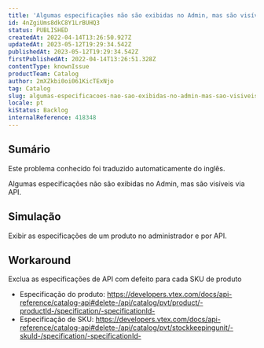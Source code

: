 ```yaml
---
title: 'Algumas especificações não são exibidas no Admin, mas são visíveis via API'
id: 4nZgiUms8dkC8Y1LrBUHQ3
status: PUBLISHED
createdAt: 2022-04-14T13:26:50.927Z
updatedAt: 2023-05-12T19:29:34.542Z
publishedAt: 2023-05-12T19:29:34.542Z
firstPublishedAt: 2022-04-14T13:26:51.328Z
contentType: knownIssue
productTeam: Catalog
author: 2mXZkbi0oi061KicTExNjo
tag: Catalog
slug: algumas-especificacoes-nao-sao-exibidas-no-admin-mas-sao-visiveis-via-api
locale: pt
kiStatus: Backlog
internalReference: 418348
---
```


## Sumário

<div class="alert alert-info">
  <p>Este problema conhecido foi traduzido automaticamente do inglês.</p>
</div>


Algumas especificações não são exibidas no Admin, mas são visíveis via API.

## Simulação


Exibir as especificações de um produto no administrador e por API.



## Workaround


Exclua as especificações de API com defeito para cada SKU de produto

- Especificação do produto: https://developers.vtex.com/docs/api-reference/catalog-api#delete-/api/catalog/pvt/product/-productId-/specification/-specificationId-
- Especificação de SKU: https://developers.vtex.com/docs/api-reference/catalog-api#delete-/api/catalog/pvt/stockkeepingunit/-skuId-/specification/-specificationId-




